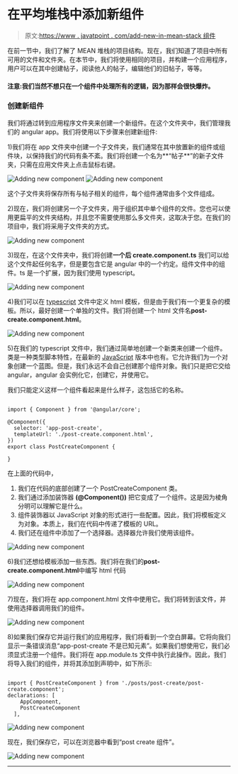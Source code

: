 # 在平均堆栈中添加新组件

> 原文:[https://www . javatpoint . com/add-new-in-mean-stack 组件](https://www.javatpoint.com/adding-new-component-in-mean-stack)

在前一节中，我们了解了 MEAN 堆栈的项目结构。现在，我们知道了项目中所有可用的文件和文件夹。在本节中，我们将使用相同的项目，并构建一个应用程序，用户可以在其中创建帖子，阅读他人的帖子，编辑他们的旧帖子，等等。

#### 注意:我们当然不想只在一个组件中处理所有的逻辑，因为那样会很快爆炸。

### 创建新组件

我们将通过转到应用程序文件夹来创建一个新组件。在这个文件夹中，我们管理我们的 angular app。我们将使用以下步骤来创建新组件:

1)我们将在 app 文件夹中创建一个子文件夹，我们通常在其中放置新的组件或组件块，以保持我们的代码有条不紊。我们将创建一个名为**“帖子**”的新子文件夹，只需在应用文件夹上点击鼠标右键。

![Adding new component](../Images/d789ec20de78b0af3e153b62db6dcacc.png)
![Adding new component](../Images/18589ccabb92760da2aa6b7f92a59a17.png)

这个子文件夹将保存所有与帖子相关的组件，每个组件通常由多个文件组成。

2)现在，我们将创建另一个子文件夹，用于组织其中单个组件的文件。您也可以使用更扁平的文件夹结构，并且您不需要使用那么多文件夹，这取决于您。在我们的项目中，我们将采用子文件夹的方式。

![Adding new component](../Images/8a25c0b9ac8e508b8ec07719f941acf3.png)

3)现在，在这个文件夹中，我们将创建**一个后 create.component.ts** 我们可以给这个文件起任何名字，但是要包含它是 angular 中的一个约定。组件文件中的组件。ts 是一个扩展，因为我们使用 typescript。

![Adding new component](../Images/8e7dd8c956b8d83dffcfd4f1bb7c629c.png)

4)我们可以在 [typescript](https://www.javatpoint.com/typescript-tutorial) 文件中定义 html 模板，但是由于我们有一个更复杂的模板。所以，最好创建一个单独的文件。我们将创建一个 html 文件名**post-create.component.html**。

![Adding new component](../Images/37392e3c8277e38d1fbe34bb3ebef66c.png)

5)在我们的 typescript 文件中，我们通过简单地创建一个新类来创建一个组件。类是一种类型脚本特性，在最新的 [JavaScript](https://www.javatpoint.com/javascript-tutorial) 版本中也有。它允许我们为一个对象创建一个蓝图。但是，我们永远不会自己创建那个组件对象。我们只是把它交给 angular，angular 会实例化它，创建它，并使用它。

我们只能定义这样一个组件看起来是什么样子，这包括它的名称。

```

import { Component } from '@angular/core';

@Component({
  selector: 'app-post-create',
  templateUrl: './post-create.component.html',
})
export class PostCreateComponent {

}

```

在上面的代码中，

1.  我们在代码的底部创建了一个 PostCreateComponent 类。
2.  我们通过添加装饰器 **(@Component())** 把它变成了一个组件。这是因为棱角分明可以理解它是什么。
3.  组件装饰器以 JavaScript 对象的形式进行一些配置。因此，我们将模板定义为对象。本质上，我们在代码中传递了模板的 URL。
4.  我们还在组件中添加了一个选择器。选择器允许我们使用该组件。

![Adding new component](../Images/5eba1faed1f4ccd56bb6603f268511ce.png)

6)我们还想给模板添加一些东西。我们将在我们的**post-create.component.html**中编写 html 代码

![Adding new component](../Images/6f243d61459e2cc6a25448914a9ed0ba.png)

7)现在，我们将在 app.component.html 文件中使用它。我们将转到该文件，并使用选择器调用我们的组件。

![Adding new component](../Images/b08e8dff238580a380382bcbb47d998a.png)

8)如果我们保存它并运行我们的应用程序，我们将看到一个空白屏幕。它将向我们显示一条错误消息“app-post-create 不是已知元素”。如果我们想使用它，我们必须显式注册一个组件。我们将在 app.module.ts 文件中执行此操作。因此，我们将导入我们的组件，并将其添加到声明中，如下所示:

```

import { PostCreateComponent } from './posts/post-create/post-create.component';
declarations: [
    AppComponent,
    PostCreateComponent
  ],

```

![Adding new component](../Images/b4e817407c295760d0c9da2ca8a3be07.png)

现在，我们保存它，可以在浏览器中看到“post create 组件”。

![Adding new component](../Images/9fec6e0810330465c15919198c3952f5.png)

* * *